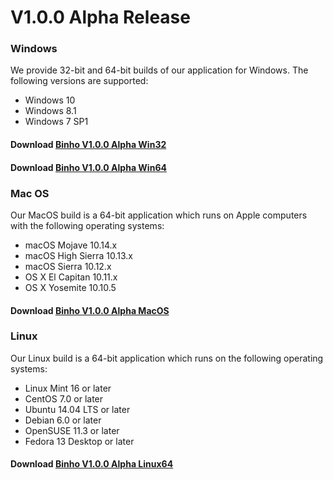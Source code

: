 # V1.0.0 Alpha Release

### Windows

We provide 32-bit and 64-bit builds of our application for Windows. The following versions are supported:

* Windows 10
* Windows 8.1
* Windows 7 SP1

#### Download [Binho V1.0.0 Alpha Win32](https://cdn.binho.io/sw/missioncontrol/1.0.0/win32/Setupbinho-32bit.exe)

#### Download [Binho V1.0.0 Alpha Win64](https://cdn.binho.io/sw/missioncontrol/1.0.0/win64/Setupbinho-64bit.exe)

### Mac OS

Our MacOS build is a 64-bit application which runs on Apple computers with the following operating systems:

* macOS Mojave 10.14.x
* macOS High Sierra 10.13.x
* macOS Sierra 10.12.x
* OS X El Capitan 10.11.x
* OS X Yosemite 10.10.5

#### Download [Binho V1.0.0 Alpha MacOS](https://cdn.binho.io/sw/missioncontrol/1.0.0/macos/Binho%20Alpha%20Mac.zip)

### Linux

Our Linux build is a 64-bit application which runs on the following operating systems:

* Linux Mint 16 or later
* CentOS 7.0 or later
* Ubuntu 14.04 LTS or later
* Debian 6.0 or later
* OpenSUSE 11.3 or later
* Fedora 13 Desktop or later

#### Download [Binho V1.0.0 Alpha Linux64](https://cdn.binho.io/sw/missioncontrol/1.0.0/linux64/BinhoAlphaLinux.zip)
